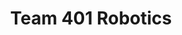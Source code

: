 ---
layout: pid
title: Team 401 Robotics
owner: team401
license: GNU GPL v3
site: http://www.team401.org/
source: https://code.google.com/p/team401/
---